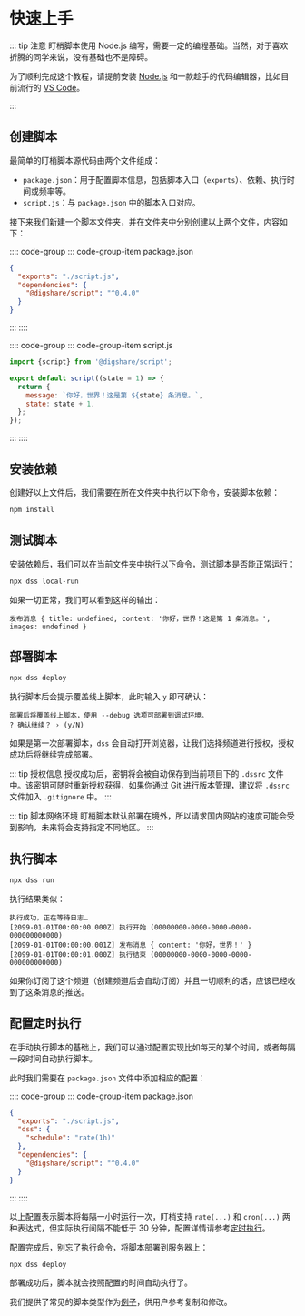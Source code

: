 # 快速上手

::: tip 注意
盯梢脚本使用 Node.js 编写，需要一定的编程基础。当然，对于喜欢折腾的同学来说，没有基础也不是障碍。

为了顺利完成这个教程，请提前安装 [Node.js][node-js] 和一款趁手的代码编辑器，比如目前流行的 [VS Code][vs-code]。

:::

## 创建脚本

最简单的盯梢脚本源代码由两个文件组成：

- `package.json`：用于配置脚本信息，包括脚本入口（`exports`）、依赖、执行时间或频率等。
- `script.js`：与 `package.json` 中的脚本入口对应。

接下来我们新建一个脚本文件夹，并在文件夹中分别创建以上两个文件，内容如下：

:::: code-group
::: code-group-item package.json

```json
{
  "exports": "./script.js",
  "dependencies": {
    "@digshare/script": "^0.4.0"
  }
}
```

:::
::::

:::: code-group
::: code-group-item script.js

```js
import {script} from '@digshare/script';

export default script((state = 1) => {
  return {
    message: `你好，世界！这是第 ${state} 条消息。`,
    state: state + 1,
  };
});
```

:::
::::

## 安装依赖

创建好以上文件后，我们需要在所在文件夹中执行以下命令，安装脚本依赖：

```bash
npm install
```

## 测试脚本

安装依赖后，我们可以在当前文件夹中执行以下命令，测试脚本是否能正常运行：

```bash
npx dss local-run
```

如果一切正常，我们可以看到这样的输出：

```log
发布消息 { title: undefined, content: '你好，世界！这是第 1 条消息。', images: undefined }
```

## 部署脚本

```bash
npx dss deploy
```

执行脚本后会提示覆盖线上脚本，此时输入 `y` 即可确认：

```log
部署后将覆盖线上脚本，使用 --debug 选项可部署到调试环境。
? 确认继续？ › (y/N)
```

如果是第一次部署脚本，`dss` 会自动打开浏览器，让我们选择频道进行授权，授权成功后将继续完成部署。

::: tip 授权信息
授权成功后，密钥将会被自动保存到当前项目下的 `.dssrc` 文件中。该密钥可随时重新授权获得，如果你通过 Git 进行版本管理，建议将 `.dssrc` 文件加入 `.gitignore` 中。
:::

::: tip 脚本网络环境
盯梢脚本默认部署在境外，所以请求国内网站的速度可能会受到影响，未来将会支持指定不同地区。
:::

## 执行脚本

```bash
npx dss run
```

执行结果类似：

```log
执行成功，正在等待日志…
[2099-01-01T00:00:00.000Z] 执行开始 (00000000-0000-0000-0000-000000000000)
[2099-01-01T00:00:00.001Z] 发布消息 { content: '你好，世界！' }
[2099-01-01T00:00:01.000Z] 执行结束 (00000000-0000-0000-0000-000000000000)
```

如果你订阅了这个频道（创建频道后会自动订阅）并且一切顺利的话，应该已经收到了这条消息的推送。

## 配置定时执行

在手动执行脚本的基础上，我们可以通过配置实现比如每天的某个时间，或者每隔一段时间自动执行脚本。

此时我们需要在 `package.json` 文件中添加相应的配置：

:::: code-group
::: code-group-item package.json

```json {3-5}
{
  "exports": "./script.js",
  "dss": {
    "schedule": "rate(1h)"
  },
  "dependencies": {
    "@digshare/script": "^0.4.0"
  }
}
```

:::
::::

以上配置表示脚本将每隔一小时运行一次，盯梢支持 `rate(...)` 和 `cron(...)` 两种表达式，但实际执行间隔不能低于 30 分钟，配置详情请参考[定时执行](/script/scheduling.md)。

配置完成后，别忘了执行命令，将脚本部署到服务器上：

```bash
npx dss deploy
```

部署成功后，脚本就会按照配置的时间自动执行了。

我们提供了常见的脚本类型作为[例子](/script/demo/)，供用户参考复制和修改。

[node-js]: https://nodejs.org/
[vs-code]: https://code.visualstudio.com/
